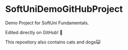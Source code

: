 # SoftUniDemoGitHubProject

Demo Project for SoftUni Fundamentals. 

Edited directly on GitHub! 🍦

This repository also contains cats and dogs🙀